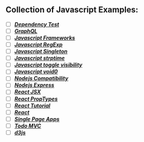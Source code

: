 ## Collection of Javascript Examples:

- [ ] ***[Dependency Test](https://david-dm.org/)***
- [ ] ***[GraphQL](Graph_QL.md)***
- [ ] ***[Javascript Frameworks](Javascript_Frameworks.md)***
- [ ] ***[Javascript RegExp](Javascript_RegExp.md)***
- [ ] ***[Javascript Singleton](https://stackoverflow.com/questions/1635800/javascript-best-singleton-pattern#6733919)***
- [ ] ***[Javascript strptime](Javascript_strptime.md)***
- [ ] ***[Javascript toggle visibility](Javascript_toggle_visibility.md)***
- [ ] ***[Javascript void0](Javascript_void0.md)***
- [ ] ***[Nodejs Compatibility](http://node.green/)***
- [ ] ***[Nodejs Express](Nodejs_Express.md)***
- [ ] ***[React JSX](https://reactjs.org/docs/introducing-jsx.html)***
- [ ] ***[React PropTypes](React_PropTypes.md)***
- [ ] ***[React Tutorial](https://scotch.io/tutorials/learning-react-getting-started-and-concepts)***
- [ ] ***[React](React.md)***
- [ ] ***[Single Page Apps](https://zinoui.com/blog/single-page-apps-html5-pushstate)***
- [ ] ***[Todo MVC](http://todomvc.com/)***
- [ ] ***[d3js](D3JS.md)***
